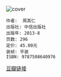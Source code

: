 ![cover](https://img3.doubanio.com/view/subject/l/public/s26932140.jpg)

    作者:  周其仁 
    出版社: 中信出版社
    出版年: 2013-8
    页数: 296
    定价: 45.00元
    装帧: 平装
    ISBN: 9787508640976

[豆瓣链接](https://book.douban.com/subject/24878818/)